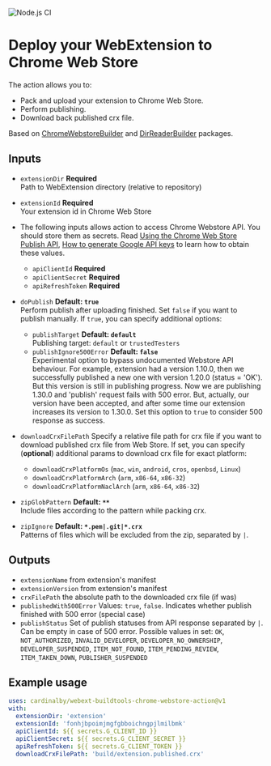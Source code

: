 ![Node.js CI](https://github.com/cardinalby/webext-buildtools-chrome-webstore-action/workflows/build-test/badge.svg)

# Deploy your WebExtension to Chrome Web Store

The action allows you to:
* Pack and upload your extension to Chrome Web Store.
* Perform publishing.
* Download back published crx file.

Based on [ChromeWebstoreBuilder](https://www.npmjs.com/package/webext-buildtools-chrome-webstore-builder) and 
[DirReaderBuilder](https://www.npmjs.com/package/webext-buildtools-dir-reader-mw) packages.

## Inputs

* `extensionDir` **Required**<br>
Path to WebExtension directory (relative to repository)

* `extensionId` **Required**<br>
Your extension id in Chrome Web Store

* The following inputs allows action to access Chrome Webstore API. You should store them as secrets.
Read 
[Using the Chrome Web Store Publish API](https://developer.chrome.com/webstore/using_webstore_api), 
[How to generate Google API keys](https://github.com/DrewML/chrome-webstore-upload/blob/master/How%20to%20generate%20Google%20API%20keys.md)
to learn how to obtain these values.
    * `apiClientId` **Required**
    * `apiClientSecret` **Required**
    * `apiRefreshToken` **Required** 

* `doPublish` **Default: `true`**<br>
Perform publish after uploading finished. Set `false` if you want to publish manually.
If `true`, you can specify additional options:
    * `publishTarget` **Default: `default`**<br>
    Publishing target: `default` or `trustedTesters`
    * `publishIgnore500Error` **Default: `false`**<br>
    Experimental option to bypass undocumented Webstore API behaviour. For example, extension had 
    a version 1.10.0, then we successfully published a new one with version 1.20.0 (status = 'OK').
    But this version is still in publishing progress. Now we are publishing 1.30.0 and 'publish' 
    request fails with 500 error. But, actually, our version have been accepted, and after 
    some time our extension increases its version to 1.30.0. Set this option to `true` to consider 
    500 response as success.
    
* `downloadCrxFilePath` Specify a relative file path for crx file if you want to download published 
crx file from Web Store. If set, you can specify (**optional**) additional params to download crx 
file for exact platform:
    * `downloadCrxPlatformOs` (`mac`, `win`, `android`, `cros`, `openbsd`, `Linux`)
    * `downloadCrxPlatformArch` (`arm`, `x86-64`, `x86-32`)
    * `downloadCrxPlatformNaclArch` (`arm`, `x86-64`, `x86-32`)

* `zipGlobPattern` **Default: `**`**<br>
Include files according to the pattern while packing crx. 

* `zipIgnore` **Default: `*.pem|.git|*.crx`**<br>
Patterns of files which will be excluded from the zip, separated by `|`. 

## Outputs
* `extensionName` from extension's manifest
* `extensionVersion` from extension's manifest 
* `crxFilePath` the absolute path to the downloaded crx file (if was)
* `publishedWith500Error` Values: `true`, `false`. Indicates whether publish finished with 500 error (special case)
* `publishStatus` Set of publish statuses from API response separated by `|`. Can be empty in case of 500 error.
Possible values in set: `OK`, `NOT_AUTHORIZED`, `INVALID_DEVELOPER`, `DEVELOPER_NO_OWNERSHIP`, `DEVELOPER_SUSPENDED`,
`ITEM_NOT_FOUND`, `ITEM_PENDING_REVIEW`, `ITEM_TAKEN_DOWN`, `PUBLISHER_SUSPENDED`

## Example usage

```yaml
uses: cardinalby/webext-buildtools-chrome-webstore-action@v1
with:
  extensionDir: 'extension'
  extensionId: 'fonhjbpoimjmgfgbboichngpjlmilbmk'
  apiClientId: ${{ secrets.G_CLIENT_ID }}
  apiClientSecret: ${{ secrets.G_CLIENT_SECRET }}
  apiRefreshToken: ${{ secrets.G_CLIENT_TOKEN }}
  downloadCrxFilePath: 'build/extension.published.crx'
```
